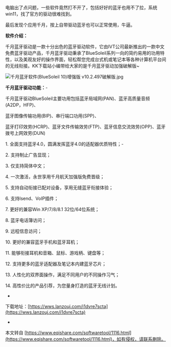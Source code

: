 电脑出了点问题，一些软件竟然打不开了，包括好好的蓝牙也用不了拉，系统win11，找了官方的驱动很难找到。

最后发现个应用千月，按上自带驱动蓝牙也可以正常使用，牛逼。

**软件介绍：**

千月蓝牙驱动是一款十分出色的蓝牙驱动软件，它由IVT公司最新推出的一款中文免费蓝牙驱动产品，千月蓝牙驱动秉承了BlueSoleil系列一向的简约易用的功用特性，以及美观友好的操作界面，轻松帮您完成台式机或笔记本等各种计算机平台间的无线衔接。KK下载站小编带给大家的是千月蓝牙驱动加强破解版~

![千月蓝牙软件(BlueSoleil 10)增强版 v10.2.497破解版.jpg](https://www.eqishare.com/zb_users/upload/2023/09/202309251695628403394905.jpg)

**千月蓝牙驱动功能：**-

千月蓝牙驱动BlueSoleil主要功用包括蓝牙局域网(PAN)、蓝牙高质量音频(A2DP，HFP)、

蓝牙图像传输功用(BIP)、串行端口功用(SPP)、

蓝牙打印效劳(HCRP)、蓝牙文件传输效劳(FTP)、蓝牙信息交流效劳(OPP)、蓝牙拨号上网效劳(DUN)

1\. 全面支持蓝牙4.0，圆满发挥蓝牙4.0的适配器优质特性；-

2\. 支持制止广告显现；

3\. 仅支持简体中文；

4\. 一次激活，永世享用千月航天加强版免费晋级；

5\. 支持自动衔接已配对设备，享用无缝蓝牙衔接体验；

6\. 支持Isend、VoIP插件；

7\. 更好的兼容Win XP/7/8/8.1 32位/64位系统；

8\. 蓝牙电话簿访问；

9\. 远程信息访问；

10\. 更好的兼容蓝牙手机和蓝牙耳机；

11\. 能够衔接耳机和音箱、鼠标、游戏柄、键盘等；

12\. 支持更多的蓝牙适配器及笔记本内建蓝牙芯片；

13\. 人性化的双界面操作，满足不同用户的不同操作习气；

14\. 高性价比的产品引荐，为您量身打造的蓝牙无线计划。

-

下载地址：[https://wws.lanzouj.com/i1dvre7scta](https://wws.lanzouj.com/i1dvre7scta)

-

本文转自 [https://www.eqishare.com/softwaretool/1116.html](https://www.eqishare.com/softwaretool/1116.html)，如有侵权，请联系删除。